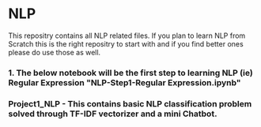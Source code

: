 # NLP
This repositry contains all NLP related files. If you plan to learn NLP from Scratch this is the right repositry to start with and if you find better ones please do use those as well.

### 1. The below notebook will be the first step to learning NLP (ie) Regular Expression "NLP-Step1-Regular Expression.ipynb"



          

### Project1_NLP - This contains basic NLP classification problem solved through TF-IDF vectorizer and a mini Chatbot.
